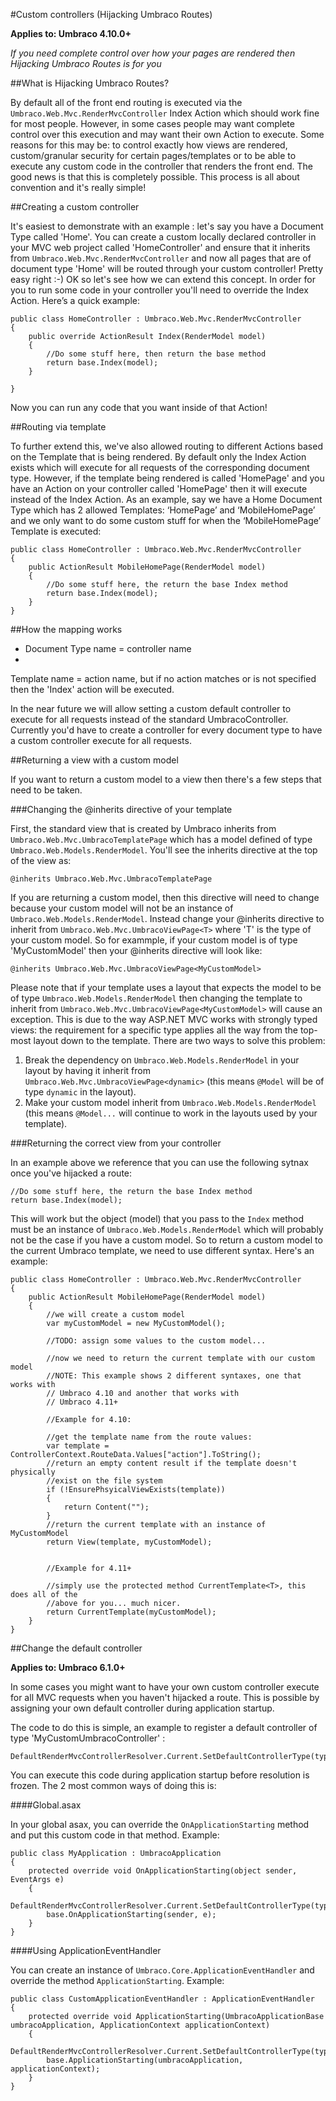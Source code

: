 #Custom controllers (Hijacking Umbraco Routes)

**Applies to: Umbraco 4.10.0+**

_If you need complete control over how your pages are rendered then Hijacking Umbraco Routes is for you_

##What is Hijacking Umbraco Routes?

By default all of the front end routing is executed via the `Umbraco.Web.Mvc.RenderMvcController` Index Action which should work fine for most people. However, in some cases people may want complete control over this execution and may  want their own Action to execute. Some reasons for this may be: to control exactly how views are rendered, custom/granular security for certain pages/templates or to be able to execute any custom code in the controller that renders the front end. The good news is that this is completely possible. This process is all about convention and it's really simple!

##Creating a custom controller

 It's easiest to demonstrate with an example : let's say you have a Document Type called 'Home'.  You can create a custom locally declared controller in your MVC web project called 'HomeController' and ensure that it inherits from `Umbraco.Web.Mvc.RenderMvcController` and now all pages that are of document type 'Home' will be routed through your custom controller! Pretty easy right :-)
OK so let's see how we can extend this concept. In order for you to run some code in your controller you'll need to override the Index Action. Here’s a quick example:

	public class HomeController : Umbraco.Web.Mvc.RenderMvcController
	{
	    public override ActionResult Index(RenderModel model)
	    {
	        //Do some stuff here, then return the base method
	        return base.Index(model);
	    }

	}
Now you can run any code that you want inside of that Action!

##Routing via template

To further extend this, we've also allowed routing to different Actions based on the Template that is being rendered. By default only the Index Action exists which will execute for all requests of the corresponding document type. However, if the template being rendered is called 'HomePage' and you have an Action on your controller called 'HomePage' then it will execute instead of the Index Action. As an example, say we have a Home Document Type which has 2 allowed Templates: ‘HomePage’ and ‘MobileHomePage’ and we only want to do some custom stuff for when the ‘MobileHomePage’ Template is executed:

	public class HomeController : Umbraco.Web.Mvc.RenderMvcController
	{
	    public ActionResult MobileHomePage(RenderModel model)
	    {
	        //Do some stuff here, the return the base Index method
	        return base.Index(model);
	    }
	}

##How the mapping works

* Document Type name = controller name
* 
Template name = action name, but if no action matches or is not specified then the 'Index' action will be executed.

In the near future we will allow setting a custom default controller to execute for all requests instead of the standard UmbracoController. Currently you'd have to create a controller for every document type to have a custom controller execute for all requests.

##Returning a view with a custom model

If you want to return a custom model to a view then there's a few steps that need to be taken. 

###Changing the @inherits directive of your template

First, the standard view that is created by Umbraco inherits from `Umbraco.Web.Mvc.UmbracoTemplatePage` which has a model defined of type `Umbraco.Web.Models.RenderModel`. You'll see the inherits directive at the top of the view as:

	@inherits Umbraco.Web.Mvc.UmbracoTemplatePage

If you are returning a custom model, then this directive will need to change because your custom model will not be an instance of `Umbraco.Web.Models.RenderModel`. Instead change your @inherits directive to inherit from `Umbraco.Web.Mvc.UmbracoViewPage<T>` where 'T' is the type of your custom model. So for exammple, if your custom model is of type 'MyCustomModel' then your @inherits directive will look like:

	@inherits Umbraco.Web.Mvc.UmbracoViewPage<MyCustomModel>

Please note that if your template uses a layout that expects the model to be of type `Umbraco.Web.Models.RenderModel` then changing the template to inherit from `Umbraco.Web.Mvc.UmbracoViewPage<MyCustomModel>` will cause an exception. This is due to the way ASP.NET MVC works with strongly typed views: the requirement for a specific type applies all the way from the top-most layout down to the template. There are two ways to solve this problem:

1. Break the dependency on `Umbraco.Web.Models.RenderModel` in your layout by having it inherit from `Umbraco.Web.Mvc.UmbracoViewPage<dynamic>` (this means `@Model` will be of type `dynamic` in the layout).
2. Make your custom model inherit from `Umbraco.Web.Models.RenderModel` (this means `@Model...` will continue to work in the layouts used by your template).

###Returning the correct view from your controller

In an example above we reference that you can use the following sytnax once you've hijacked a route:

	//Do some stuff here, the return the base Index method
    return base.Index(model);

This will work but the object (model) that you pass to the `Index` method must be an instance of `Umbraco.Web.Models.RenderModel` which will probably not be the case if you have a custom model. So to return a custom model to the current Umbraco template, we need to use different syntax. Here's an example:

	public class HomeController : Umbraco.Web.Mvc.RenderMvcController
	{
	    public ActionResult MobileHomePage(RenderModel model)
	    {
	        //we will create a custom model
			var myCustomModel = new MyCustomModel();

			//TODO: assign some values to the custom model...
			
			//now we need to return the current template with our custom model        
			//NOTE: This example shows 2 different syntaxes, one that works with 
			// Umbraco 4.10 and another that works with 
			// Umbraco 4.11+
			
			//Example for 4.10:
			
			//get the template name from the route values:
			var template = ControllerContext.RouteData.Values["action"].ToString();
			//return an empty content result if the template doesn't physically 
			//exist on the file system
			if (!EnsurePhsyicalViewExists(template))
			{
				return Content("");
			}
			//return the current template with an instance of MyCustomModel
			return View(template, myCustomModel);


			//Example for 4.11+
			
			//simply use the protected method CurrentTemplate<T>, this does all of the
			//above for you... much nicer.
			return CurrentTemplate(myCustomModel);
	    }
	}

##Change the default controller

**Applies to: Umbraco 6.1.0+**

In some cases you might want to have your own custom controller execute for all MVC requests when you haven't hijacked a route. This is possible by assigning your own default controller during application startup.

The code to do this is simple, an example to register a default controller of type 'MyCustomUmbracoController' :

	DefaultRenderMvcControllerResolver.Current.SetDefaultControllerType(typeof(MyCustomUmbracoController));

You can execute this code during application startup before resolution is frozen. The 2 most common ways of doing this is:

####Global.asax

In your global asax, you can override the `OnApplicationStarting` method and put this custom code in that method. Example:

    public class MyApplication : UmbracoApplication
	{
        protected override void OnApplicationStarting(object sender, EventArgs e)
        {
            DefaultRenderMvcControllerResolver.Current.SetDefaultControllerType(typeof(MyCustomUmbracoController));
            base.OnApplicationStarting(sender, e);
        }
	}

####Using ApplicationEventHandler

You can create an instance of `Umbraco.Core.ApplicationEventHandler` and override the method `ApplicationStarting`. Example:

    public class CustomApplicationEventHandler : ApplicationEventHandler
    {
        protected override void ApplicationStarting(UmbracoApplicationBase umbracoApplication, ApplicationContext applicationContext)
        {
            DefaultRenderMvcControllerResolver.Current.SetDefaultControllerType(typeof(MyCustomUmbracoController));
            base.ApplicationStarting(umbracoApplication, applicationContext);
        }
    }

